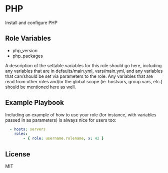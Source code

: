 # PHP

Install and configure PHP

## Role Variables

- php_version
- php_packages

A description of the settable variables for this role should go here, including any variables that are in defaults/main.yml, vars/main.yml, and any variables that can/should be set via parameters to the role. Any variables that are read from other roles and/or the global scope (ie. hostvars, group vars, etc.) should be mentioned here as well.

## Example Playbook

Including an example of how to use your role (for instance, with variables passed in as parameters) is always nice for users too:

```yaml
  - hosts: servers
    roles:
        - { role: username.rolename, x: 42 }
```

## License

MIT
